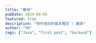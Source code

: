 ```yaml
---
title: "繼承"
pubDate: 2024-08-05
featured: true
description: "物件導向的基本概念 : 繼承"
author: "YH"
tags: ["Java", "first post", "backend"]
---
```

